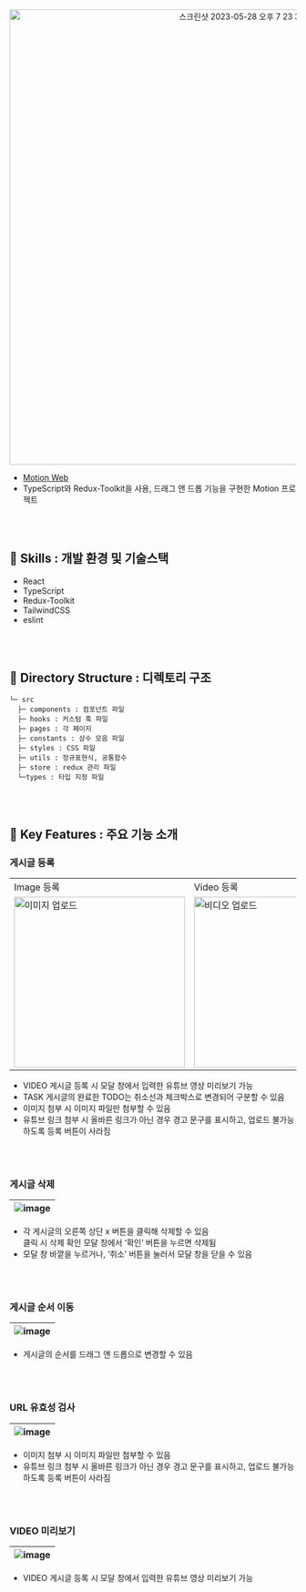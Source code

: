 <div align="center">
  <img width="800" alt="스크린샷 2023-05-28 오후 7 23 33" src="https://github.com/chichi-is-happy/motion/assets/107830853/553abd77-c158-44e5-8c93-052453c44f2f">
  </div>

- [Motion Web](https://motion-zeta.vercel.app/)
- TypeScript와 Redux-Toolkit을 사용, 드래그 앤 드롭 기능을 구현한 Motion 프로젝트

<br>
<br>

## 🤍 Skills : 개발 환경 및 기술스택
- React
- TypeScript
- Redux-Toolkit
- TailwindCSS
- eslint

<br>
<br>

## 🤍 Directory Structure : 디렉토리 구조
```
└─ src
  ├─ components : 컴포넌트 파일 
  ├─ hooks : 커스텀 훅 파일
  ├─ pages : 각 페이지 
  ├─ constants : 상수 모음 파일
  ├─ styles : CSS 파일 
  ├─ utils : 정규표현식, 공통함수
  ├─ store : redux 관리 파일
  └─types : 타입 지정 파일
  ```
  
<br>
<br>
  
  ## 🤍 Key Features : 주요 기능 소개
  ### 게시글 등록
  
  <table cellspacing="0" cellpadding="0">
  <tr>
  <tr>
    <td>Image 등록</td>
    <td>Video 등록</td>
    <td>Note 등록</td>
    <td>Todo 등록</td>
  </tr>
  <tr>
    <td><img width="300" alt="이미지 업로드" src="https://github.com/chichi-is-happy/motion/assets/107830853/97715846-5085-43c9-bc24-cb000c347809"></td>
    <td><img width="300" alt="비디오 업로드" src="https://github.com/chichi-is-happy/motion/assets/107830853/73230100-7550-44d6-a057-3dc8f82f2000"></td>
    <td><img width="300" alt="노트 업로드" src="https://github.com/chichi-is-happy/motion/assets/107830853/bdcb0a54-b4a7-4431-bdf1-406f081ba18a"></td>
    <td><img width="300" alt="TODO 업로드" src="https://github.com/chichi-is-happy/motion/assets/107830853/e5ae3d4d-4e69-4fe8-a685-5b54ad5fb53d"></td>
  </tr>
</table>

* VIDEO 게시글 등록 시 모달 창에서 입력한 유튜브 영상 미리보기 가능
* TASK 게시글의 완료한 TODO는 취소선과 체크박스로 변경되어 구분할 수 있음
* 이미지 첨부 시 이미지 파일만 첨부할 수 있음
* 유튜브 링크 첨부 시 올바른 링크가 아닌 경우 경고 문구를 표시하고, 업로드 불가능 하도록 등록 버튼이 사라짐

<br>
<br>



### 게시글 삭제
|![image](https://github.com/chichi-is-happy/motion/assets/107830853/81d42a98-53c4-4b56-8499-84a147a9ac84)|
|---|
* 각 게시글의 오른쪽 상단 x 버튼을 클릭해 삭제할 수 있음  
  클릭 시 삭제 확인 모달 창에서 ‘확인’ 버튼을 누르면 삭제됨  
* 모달 창 바깥을 누르거나, ‘취소’ 버튼을 눌러서 모달 창을 닫을 수 있음
 
<br>
<br>

### 게시글 순서 이동
|![image](https://github.com/chichi-is-happy/motion/assets/107830853/a2401f7a-a7ae-4fa7-9b8a-3370d4af5bb1)|
|---|
* 게시글의 순서를 드래그 앤 드롭으로 변경할 수 있음

<br>
<br>

### URL 유효성 검사
|![image](https://github.com/chichi-is-happy/motion/assets/107830853/6e28d01e-d31d-4c4f-9f15-beb66767f7f7)|
|---|
* 이미지 첨부 시 이미지 파일만 첨부할 수 있음
* 유튜브 링크 첨부 시 올바른 링크가 아닌 경우 경고 문구를 표시하고, 업로드 불가능 하도록 등록 버튼이 사라짐

<br>
<br>

### VIDEO 미리보기
|![image](https://github.com/chichi-is-happy/motion/assets/107830853/c6518427-ceb0-452f-a607-393e8a7bbb27)|
|---|
* VIDEO 게시글 등록 시 모달 창에서 입력한 유튜브 영상 미리보기 가능
<br>
<br>


